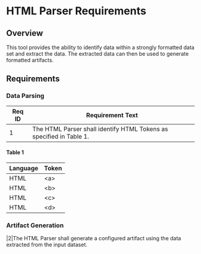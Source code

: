 # HTML Parser Requirements
## Overview
This tool provides the ability to identify data within a strongly formatted data set and extract the data. 
The extracted data can then be used to generate formatted artifacts.

## Requirements
### Data Parsing
|Req ID|Requirement Text|
|---|---|
|1|The HTML Parser shall identify HTML Tokens as specified in Table 1.|

#### Table 1
|Language|Token|
|---|---|
|HTML|\<a>|
|HTML|\<b>|
|HTML|\<c>|
|HTML|\<d>|

### Artifact Generation
|2|The HTML Parser shall generate a configured artifact using the data extracted from the input dataset.
